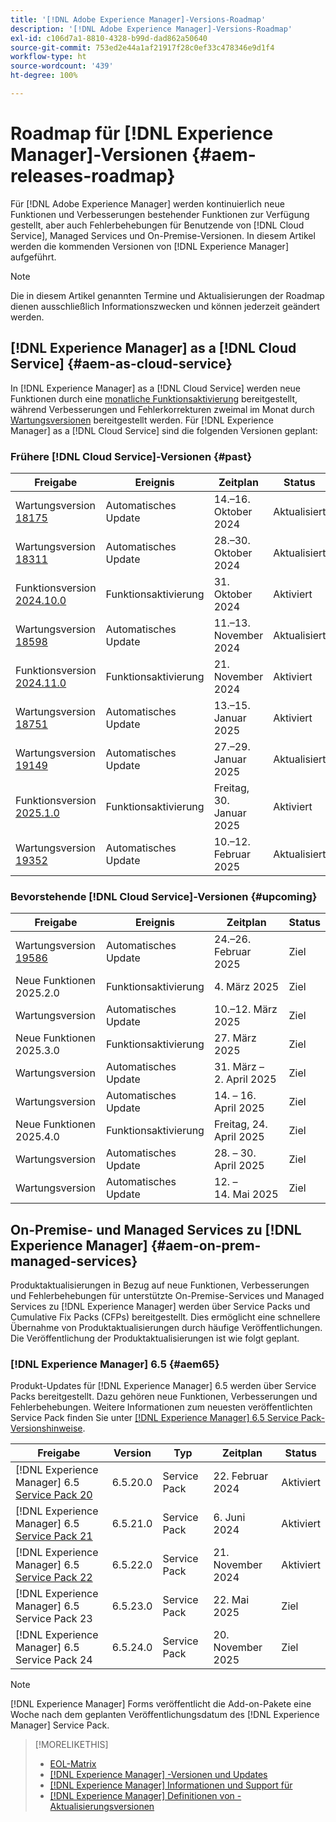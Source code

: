 ```yaml
---
title: '[!DNL Adobe Experience Manager]-Versions-Roadmap'
description: '[!DNL Adobe Experience Manager]-Versions-Roadmap'
exl-id: c106d7a1-8810-4328-b99d-dad862a50640
source-git-commit: 753ed2e44a1af21917f28c0ef33c478346e9d1f4
workflow-type: ht
source-wordcount: '439'
ht-degree: 100%

---
```



# Roadmap für [!DNL Experience Manager]-Versionen {#aem-releases-roadmap}

Für [!DNL Adobe Experience Manager] werden kontinuierlich neue Funktionen und Verbesserungen bestehender Funktionen zur Verfügung gestellt, aber auch Fehlerbehebungen für Benutzende von [!DNL Cloud Service], Managed Services und On-Premise-Versionen. In diesem Artikel werden die kommenden Versionen von [!DNL Experience Manager] aufgeführt.

>[!NOTE]
>
>Die in diesem Artikel genannten Termine und Aktualisierungen der Roadmap dienen ausschließlich Informationszwecken und können jederzeit geändert werden.

## [!DNL Experience Manager] as a [!DNL Cloud Service] {#aem-as-cloud-service}

In [!DNL Experience Manager] as a [!DNL Cloud Service] werden neue Funktionen durch eine [monatliche Funktionsaktivierung](https://experienceleague.adobe.com/de/docs/experience-manager-cloud-service/content/release-notes/release-notes/release-notes-current) bereitgestellt, während Verbesserungen und Fehlerkorrekturen zweimal im Monat durch [Wartungsversionen](https://experienceleague.adobe.com/de/docs/experience-manager-cloud-service/content/release-notes/maintenance/latest?lang=de) bereitgestellt werden.
Für [!DNL Experience Manager] as a [!DNL Cloud Service] sind die folgenden Versionen geplant:

### Frühere [!DNL Cloud Service]-Versionen {#past}

| Freigabe | Ereignis | Zeitplan | Status |
|---|---|---|---|
| Wartungsversion [18175](https://experienceleague.adobe.com/de/docs/experience-manager-cloud-service/content/release-notes/maintenance/2024/2024-10-0#release-18175) | Automatisches Update | 14.–16. Oktober 2024 | Aktualisiert |
| Wartungsversion [18311](https://experienceleague.adobe.com/de/docs/experience-manager-cloud-service/content/release-notes/maintenance/2024/2024-10-0#18311) | Automatisches Update | 28.–30. Oktober 2024 | Aktualisiert |
| Funktionsversion [2024.10.0](https://experienceleague.adobe.com/de/docs/experience-manager-cloud-service/content/release-notes/release-notes/2024/release-notes-2024-10-0) | Funktionsaktivierung | 31. Oktober 2024 | Aktiviert |
| Wartungsversion [18598](https://experienceleague.adobe.com/de/docs/experience-manager-cloud-service/content/release-notes/maintenance/2024/2024-11-0) | Automatisches Update | 11.–13. November 2024 | Aktualisiert |
| Funktionsversion [2024.11.0](https://experienceleague.adobe.com/de/docs/experience-manager-cloud-service/content/release-notes/release-notes/2024/release-notes-2024-11-0) | Funktionsaktivierung | 21. November 2024 | Aktiviert |
| Wartungsversion [18751](https://experienceleague.adobe.com/de/docs/experience-manager-cloud-service/content/release-notes/maintenance/2025/2025-1-0#18751) | Automatisches Update | 13.–15. Januar 2025 | Aktiviert |
| Wartungsversion [19149](https://experienceleague.adobe.com/de/docs/experience-manager-cloud-service/content/release-notes/maintenance/2025/2025-1-0#19149) | Automatisches Update | 27.–29. Januar 2025 | Aktualisiert |
| Funktionsversion [2025.1.0](https://experienceleague.adobe.com/de/docs/experience-manager-cloud-service/content/release-notes/release-notes/release-notes-current) | Funktionsaktivierung | Freitag, 30. Januar 2025 | Aktiviert |
| Wartungsversion [19352](https://experienceleague.adobe.com/de/docs/experience-manager-cloud-service/content/release-notes/maintenance/2025/2025-2-0#19352) | Automatisches Update | 10.–12. Februar 2025 | Aktualisiert |

### Bevorstehende [!DNL Cloud Service]-Versionen {#upcoming}

| Freigabe | Ereignis | Zeitplan | Status |
|---|---|---|---|
| Wartungsversion [19586](https://experienceleague.adobe.com/de/docs/experience-manager-cloud-service/content/release-notes/maintenance/latest?lang=de) | Automatisches Update | 24.–26. Februar 2025 | Ziel |
| Neue Funktionen 2025.2.0 | Funktionsaktivierung | 4. März 2025 | Ziel |
| Wartungsversion | Automatisches Update | 10.–12. März 2025 | Ziel |
| Neue Funktionen 2025.3.0 | Funktionsaktivierung | 27. März 2025 | Ziel |
| Wartungsversion | Automatisches Update | 31. März – 2. April 2025 | Ziel |
| Wartungsversion | Automatisches Update | 14. – 16. April 2025 | Ziel |
| Neue Funktionen 2025.4.0 | Funktionsaktivierung | Freitag, 24. April 2025 | Ziel |
| Wartungsversion | Automatisches Update | 28. – 30. April 2025 | Ziel |
| Wartungsversion | Automatisches Update | 12. – 14. Mai 2025 | Ziel |

## On-Premise- und Managed Services zu [!DNL Experience Manager] {#aem-on-prem-managed-services}

Produktaktualisierungen in Bezug auf neue Funktionen, Verbesserungen und Fehlerbehebungen für unterstützte On-Premise-Services und Managed Services zu [!DNL Experience Manager] werden über Service Packs und Cumulative Fix Packs (CFPs) bereitgestellt. Dies ermöglicht eine schnellere Übernahme von Produktaktualisierungen durch häufige Veröffentlichungen. Die Veröffentlichung der Produktaktualisierungen ist wie folgt geplant.

### [!DNL Experience Manager] 6.5 {#aem65}

Produkt-Updates für [!DNL Experience Manager] 6.5 werden über Service Packs bereitgestellt. Dazu gehören neue Funktionen, Verbesserungen und Fehlerbehebungen. Weitere Informationen zum neuesten veröffentlichten Service Pack finden Sie unter [[!DNL Experience Manager] 6.5 Service Pack-Versionshinweise](https://experienceleague.adobe.com/de/docs/experience-manager-65/content/release-notes/release-notes).

| Freigabe | Version | Typ | Zeitplan | Status |
|---|---|---|---|---|
| [!DNL Experience Manager] 6.5 [Service Pack 20](https://experienceleague.adobe.com/de/docs/experience-manager-65/content/release-notes/service-pack/6-5-20) | 6.5.20.0 | Service Pack | 22. Februar 2024 | Aktiviert |
| [!DNL Experience Manager] 6.5 [Service Pack 21](https://experienceleague.adobe.com/de/docs/experience-manager-65/content/release-notes/service-pack/6-5-21) | 6.5.21.0 | Service Pack | 6. Juni 2024 | Aktiviert |
| [!DNL Experience Manager] 6.5 [Service Pack 22](https://experienceleague.adobe.com/de/docs/experience-manager-65/content/release-notes/release-notes) | 6.5.22.0 | Service Pack | 21. November 2024 | Aktiviert |
| [!DNL Experience Manager] 6.5 Service Pack 23 | 6.5.23.0 | Service Pack | 22. Mai 2025 | Ziel |
| [!DNL Experience Manager] 6.5 Service Pack 24 | 6.5.24.0 | Service Pack | 20. November 2025 | Ziel |

>[!NOTE]
>
>[!DNL Experience Manager] Forms veröffentlicht die Add-on-Pakete eine Woche nach dem geplanten Veröffentlichungsdatum des [!DNL Experience Manager] Service Pack.

>[!MORELIKETHIS]
>
>* [EOL-Matrix](https://helpx.adobe.com/de/support/programs/eol-matrix.html)
>* [[!DNL Experience Manager] -Versionen und Updates](https://experienceleague.adobe.com/de/docs/experience-manager-release-information/aem-release-updates/aem-releases-updates)
>* [[!DNL Experience Manager] Informationen und Support für](https://experienceleague.adobe.com/de/docs/experience-manager-cloud-service)
>* [[!DNL Experience Manager] Definitionen von -Aktualisierungsversionen](/help/using/update-release-vehicle-definitions.md)
